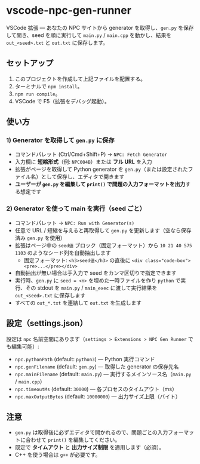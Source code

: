 # vscode-npc-gen-runner

VSCode 拡張 — あなたの NPC サイトから generator を取得し、`gen.py` を保存して開き、seed を順に実行して `main.py` / `main.cpp` を動かし、結果を `out_<seed>.txt` と `out.txt` に保存します。

## セットアップ
1. このプロジェクトを作成して上記ファイルを配置する。
2. ターミナルで `npm install`。
3. `npm run compile`。
4. VSCode で F5（拡張をデバッグ起動）。

## 使い方
### 1) Generator を取得して `gen.py` に保存
- コマンドパレット (Ctrl/Cmd+Shift+P) → `NPC: Fetch Generator`
- 入力欄に **短縮形式**（例: `NPC004B`）または **フル URL** を入力
- 拡張がページを取得して Python generator を `gen.py`（または設定されたファイル名）として保存し、エディタで開きます
- **ユーザーが `gen.py` を編集して `print()` で問題の入力フォーマットを出力**する想定です

### 2) Generator を使って main を実行（seed ごと）
- コマンドパレット → `NPC: Run with Generator(s)`
- 任意で URL / 短縮を与えると再取得して `gen.py` を更新します（空なら保存済み `gen.py` を使用）
- 拡張はページ中の `seed値` ブロック（固定フォーマット）から `10 21 40 575 1103` のようなシード列を自動抽出します
  - 固定フォーマット: `<h3>seed値</h3>` の直後に `<div class="code-box"><pre>...</pre></div>`
- 自動抽出が無い場合は手入力で seed をカンマ区切りで指定できます
- 実行時、`gen.py` に `seed = <n>` を埋めた一時ファイルを作り `python` で実行、その stdout を `main.py` / `main_exec` に渡して実行結果を `out_<seed>.txt` に保存します
- すべての `out_*.txt` を連結して `out.txt` を生成します

## 設定（settings.json）
設定は `npc` 名前空間にあります（`settings > Extensions > NPC Gen Runner` でも編集可能）:

- `npc.pythonPath` (default: `python3`) — Python 実行コマンド
- `npc.genFilename` (default: `gen.py`) — 取得した generator の保存先名
- `npc.mainFilename` (default: `main.py`) — 実行するメインソース名（`main.py` / `main.cpp`）
- `npc.timeoutMs` (default: `30000`) — 各プロセスのタイムアウト（ms）
- `npc.maxOutputBytes` (default: `10000000`) — 出力サイズ上限（バイト）

## 注意
- `gen.py` は取得後に必ずエディタで開かれるので、問題ごとの入力フォーマットに合わせて `print()` を編集してください。
- 既定で **タイムアウト** と **出力サイズ制限** を適用します（必須）。
- C++ を使う場合は `g++` が必要です。

